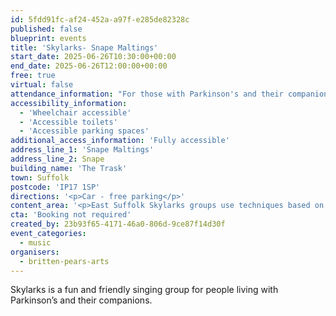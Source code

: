 ```yaml
---
id: 5fdd91fc-af24-452a-a97f-e285de82328c
published: false
blueprint: events
title: 'Skylarks- Snape Maltings'
start_date: 2025-06-26T10:30:00+00:00
end_date: 2025-06-26T12:00:00+00:00
free: true
virtual: false
attendance_information: "For those with Parkinson's and their companions"
accessibility_information:
  - 'Wheelchair accessible'
  - 'Accessible toilets'
  - 'Accessible parking spaces'
additional_access_information: 'Fully accessible'
address_line_1: 'Snape Maltings'
address_line_2: Snape
building_name: 'The Trask'
town: Suffolk
postcode: 'IP17 1SP'
directions: '<p>Car - free parking</p>'
content_area: '<p>East Suffolk Skylarks groups use techniques based on years of research to help those with Parkinson’s to maintain or improve their psychological and physical wellbeing through taking part in regular singing activity.</p>'
cta: 'Booking not required'
created_by: 23b93f65-4171-46a0-806d-9ce87f14d30f
event_categories:
  - music
organisers:
  - britten-pears-arts
---
```

Skylarks is a fun and friendly singing group for people living with Parkinson’s and their companions.